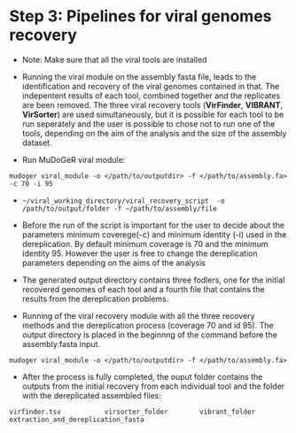 

# Step 3: Pipelines for viral genomes recovery 
* Note: Make sure that all the viral tools are installed 
* Running the viral module on the assembly fasta file, leads to the identification and recovery of the viral genomes contained in that. The indepentent results of each tool, combined together and the replicates are been removed. The three viral recovery tools (**VirFinder**, **VIBRANT**, **VirSorter**) are used simultaneously, but it is possible for each tool to be run seperately and the user is possible to chose not to run one of the tools, depending on the aim of the analysis and the size of the assembly dataset.

* Run MuDoGeR viral  module:
```
mudoger viral_module -o </path/to/outputdir> -f </path/to/assembly.fa> -c 70 -i 95

```

* ```~/viral_working_directory/viral_recovery_script  -o /path/to/output/folder -f ~/path/to/assembly/file   ``` 
* Before the run of the script is important for the user to decide about the parameters minimum coverege(-c) and minimum identity (-i) used in the dereplication. 
By default minimum coverage is 70 and the minimum identity 95. However the user is free to change the dereplication parameters depending on the aims of the analysis

* The generated output directory contains three fodlers, one for the initial recovered genomes of each tool and a fourth file that contains the results from the dereplication problems.



* Running of the viral recovery module with all the three recovery methods and the dereplication process (coverage 70 and id 95). The output directory is placed in the beginnng of the command before the assembly.fasta input.  
```
mudoger viral_module -o </path/to/outputdir> -f </path/to/assembly.fa>
```

* After the process is fully completed, the ouput folder contains the outputs from the initial recovery from each individual tool and the folder with the  dereplicated assembled files:

```
virfinder.tsv           virsorter_folder        vibrant_folder          extraction_and_dereplication_fasta 
``` 







